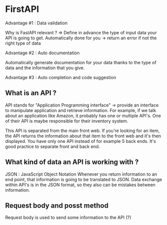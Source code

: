 # FirstAPI


Advantage #1 : Data validation


Why is FastAPI relevant ?  => Define in advance the type of input data your API is going to get.
Automatically done for you -> return an error if not the right type of data


Advantage #2 : Auto documentation

Automatically generate documentation for your data thanks to the type of data and the information that you give.



Advantage #3 : Auto completion and code suggestion



## What is an API ?

API stands for "Application Programming interface" -> provide an interface to manipulate application and retrieve information.
For example, if we talk about an application like Amazon, it probably has one or multiple API's.
One of their API is maybe responsible for their inventory system.

This API is separated from the main front web. If you're looking for an item, the API returns the information about that item to the front web and it's then displayed. You have only one API instead of for example 5 back ends. It's good practice to separate front and back end.


## What kind of data an API is working with ?

JSON : JavaScript Object Notation
Whenever you return information to an end point, that information is going to be translated to JSON. Data exchange within API's is in the JSON format, so they also can be mistakes between information.


## Request body and posst method

Request body is used to send some information to the API (?)

